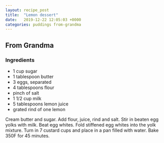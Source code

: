 ```yaml
---
layout: recipe_post
title:  "Lemon dessert"
date:   2019-12-22 12:05:03 +0000
categories: puddings from-grandma
---
```


## From Grandma
### Ingredients
* 1 cup sugar
* 1 tablespoon butter
* 3 eggs, separated
* 4 tablespoons flour
* pinch of salt
* 1 1/2 cup milk
* 5 tablespoons lemon juice
* grated rind of one lemon


Cream butter and sugar. Add flour, juice, rind and salt. Stir in beaten egg yolks with milk. Beat egg whites. Fold stiffened egg whites into the yolk mixture. Turn in 7 custard cups and place in a pan filled with water. Bake 350F for 45 minutes.
